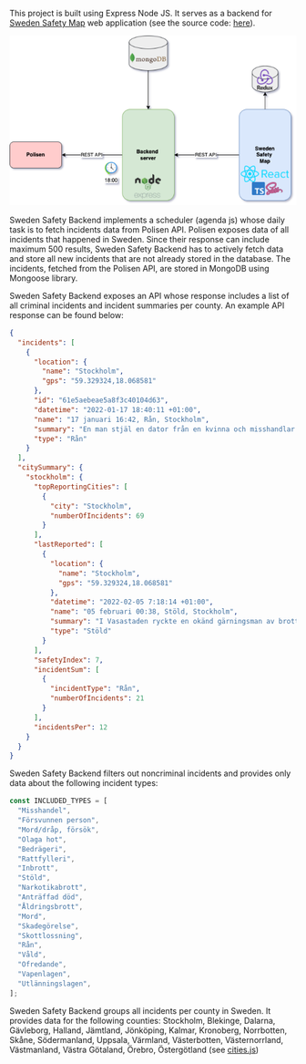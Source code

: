 This project is built using Express Node JS. It serves as a backend for [Sweden Safety Map](https://swedensafety.netlify.app/) web application (see the source code: [here](https://github.com/TolunayHos/sweden-safety-map)).

![Architecture diagram](MapArchitecture.png)

Sweden Safety Backend implements a scheduler (agenda js) whose daily task is to fetch incidents data from Polisen API. Polisen exposes data of all incidents that happened in Sweden. Since their response can include maximum 500 results, Sweden Safety Backend has to actively fetch data and store all new incidents that are not already stored in the database. The incidents, fetched from the Polisen API, are stored in MongoDB using Mongoose library.

Sweden Safety Backend exposes an API whose response includes a list of all criminal incidents and incident summaries per county. An example API response can be found below:

```json
{
  "incidents": [
    {
      "location": {
        "name": "Stockholm",
        "gps": "59.329324,18.068581"
      },
      "id": "61e5aebeae5a8f3c40104d63",
      "datetime": "2022-01-17 18:40:11 +01:00",
      "name": "17 januari 16:42, Rån, Stockholm",
      "summary": "En man stjäl en dator från en kvinna och misshandlar en annan kvinna.",
      "type": "Rån"
    }
  ],
  "citySummary": {
    "stockholm": {
      "topReportingCities": [
        {
          "city": "Stockholm",
          "numberOfIncidents": 69
        }
      ],
      "lastReported": [
        {
          "location": {
            "name": "Stockholm",
            "gps": "59.329324,18.068581"
          },
          "datetime": "2022-02-05 7:18:14 +01:00",
          "name": "05 februari 00:38, Stöld, Stockholm",
          "summary": "I Vasastaden ryckte en okänd gärningsman av brottsoffrets halskedja.",
          "type": "Stöld"
        }
      ],
      "safetyIndex": 7,
      "incidentSum": [
        {
          "incidentType": "Rån",
          "numberOfIncidents": 21
        }
      ],
      "incidentsPer": 12
    }
  }
}
```

Sweden Safety Backend filters out noncriminal incidents and provides only data about the following incident types:

```javascript
const INCLUDED_TYPES = [
  "Misshandel",
  "Försvunnen person",
  "Mord/dråp, försök",
  "Olaga hot",
  "Bedrägeri",
  "Rattfylleri",
  "Inbrott",
  "Stöld",
  "Narkotikabrott",
  "Anträffad död",
  "Åldringsbrott",
  "Mord",
  "Skadegörelse",
  "Skottlossning",
  "Rån",
  "Våld",
  "Ofredande",
  "Vapenlagen",
  "Utlänningslagen",
];
```

Sweden Safety Backend groups all incidents per county in Sweden. It provides data for the following counties:
Stockholm, Blekinge, Dalarna, Gävleborg, Halland, Jämtland, Jönköping, Kalmar, Kronoberg, Norrbotten, Skåne, Södermanland, Uppsala, Värmland, Västerbotten, Västernorrland, Västmanland, Västra Götaland, Örebro, Östergötland (see [cities.js](cities.js))
